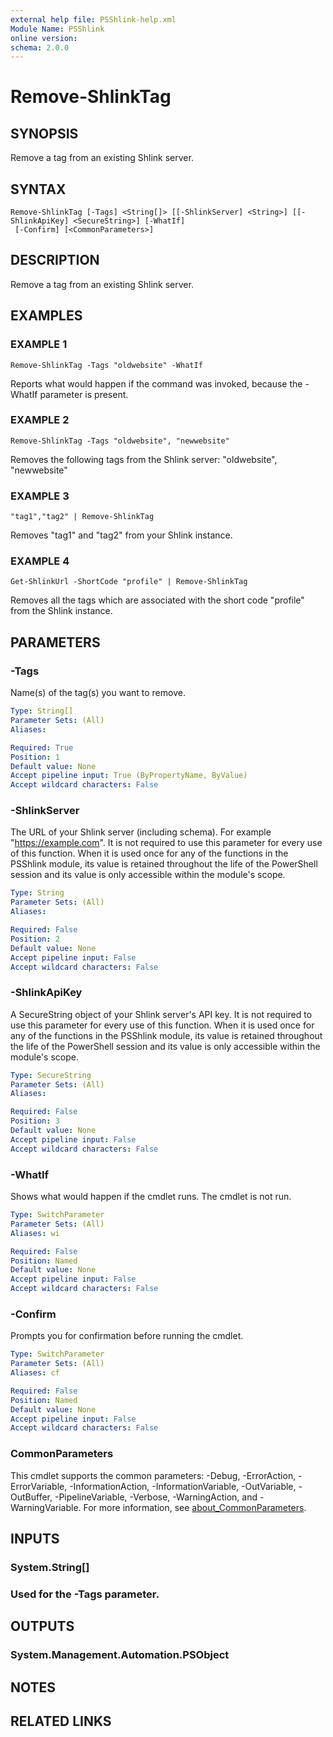 ```yaml
---
external help file: PSShlink-help.xml
Module Name: PSShlink
online version:
schema: 2.0.0
---
```


# Remove-ShlinkTag

## SYNOPSIS
Remove a tag from an existing Shlink server.

## SYNTAX

```
Remove-ShlinkTag [-Tags] <String[]> [[-ShlinkServer] <String>] [[-ShlinkApiKey] <SecureString>] [-WhatIf]
 [-Confirm] [<CommonParameters>]
```

## DESCRIPTION
Remove a tag from an existing Shlink server.

## EXAMPLES

### EXAMPLE 1
```
Remove-ShlinkTag -Tags "oldwebsite" -WhatIf
```

Reports what would happen if the command was invoked, because the -WhatIf parameter is present.

### EXAMPLE 2
```
Remove-ShlinkTag -Tags "oldwebsite", "newwebsite"
```

Removes the following tags from the Shlink server: "oldwebsite", "newwebsite"

### EXAMPLE 3
```
"tag1","tag2" | Remove-ShlinkTag
```

Removes "tag1" and "tag2" from your Shlink instance.

### EXAMPLE 4
```
Get-ShlinkUrl -ShortCode "profile" | Remove-ShlinkTag
```

Removes all the tags which are associated with the short code "profile" from the Shlink instance.

## PARAMETERS

### -Tags
Name(s) of the tag(s) you want to remove.

```yaml
Type: String[]
Parameter Sets: (All)
Aliases:

Required: True
Position: 1
Default value: None
Accept pipeline input: True (ByPropertyName, ByValue)
Accept wildcard characters: False
```

### -ShlinkServer
The URL of your Shlink server (including schema).
For example "https://example.com".
It is not required to use this parameter for every use of this function.
When it is used once for any of the functions in the PSShlink module, its value is retained throughout the life of the PowerShell session and its value is only accessible within the module's scope.

```yaml
Type: String
Parameter Sets: (All)
Aliases:

Required: False
Position: 2
Default value: None
Accept pipeline input: False
Accept wildcard characters: False
```

### -ShlinkApiKey
A SecureString object of your Shlink server's API key.
It is not required to use this parameter for every use of this function.
When it is used once for any of the functions in the PSShlink module, its value is retained throughout the life of the PowerShell session and its value is only accessible within the module's scope.

```yaml
Type: SecureString
Parameter Sets: (All)
Aliases:

Required: False
Position: 3
Default value: None
Accept pipeline input: False
Accept wildcard characters: False
```

### -WhatIf
Shows what would happen if the cmdlet runs.
The cmdlet is not run.

```yaml
Type: SwitchParameter
Parameter Sets: (All)
Aliases: wi

Required: False
Position: Named
Default value: None
Accept pipeline input: False
Accept wildcard characters: False
```

### -Confirm
Prompts you for confirmation before running the cmdlet.

```yaml
Type: SwitchParameter
Parameter Sets: (All)
Aliases: cf

Required: False
Position: Named
Default value: None
Accept pipeline input: False
Accept wildcard characters: False
```

### CommonParameters
This cmdlet supports the common parameters: -Debug, -ErrorAction, -ErrorVariable, -InformationAction, -InformationVariable, -OutVariable, -OutBuffer, -PipelineVariable, -Verbose, -WarningAction, and -WarningVariable. For more information, see [about_CommonParameters](http://go.microsoft.com/fwlink/?LinkID=113216).

## INPUTS

### System.String[]
### Used for the -Tags parameter.
## OUTPUTS

### System.Management.Automation.PSObject
## NOTES

## RELATED LINKS
